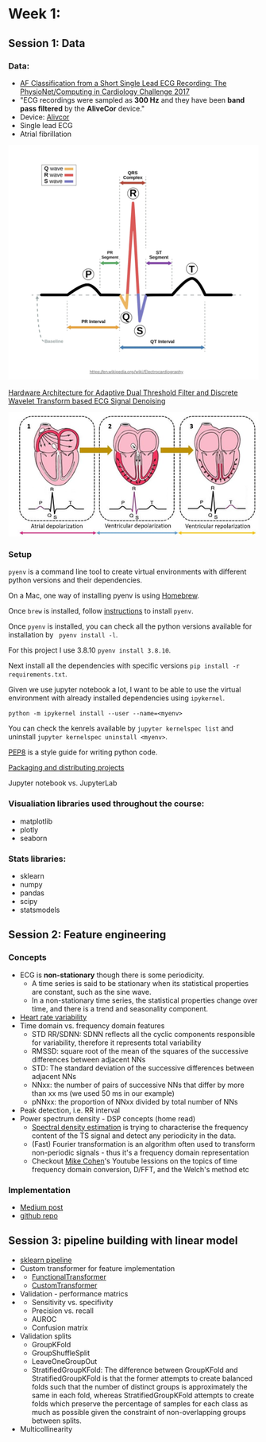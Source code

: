 
# Week 1: 

## Session 1: Data 

### Data: 
- [AF Classification from a Short Single Lead ECG Recording: The PhysioNet/Computing in Cardiology Challenge 2017](https://physionet.org/content/challenge-2017/1.0.0/)
- "ECG recordings were sampled as **300 Hz** and they have been **band pass filtered** by the **AliveCor** device."
- Device: [Alivcor](https://store.alivecor.co.uk/?gad_source=1&gclid=CjwKCAiArLyuBhA7EiwA-qo80HxOCro93qMFtW_DABH98VWJKY10lusHDQhqD_wbNP6uivWjwkjNoRoC91gQAvD_BwE)
- Single lead ECG 
- Atrial fibrillation 

![ECG](../images/QRS.jpg)

[Hardware Architecture for Adaptive Dual Threshold Filter and Discrete Wavelet Transform based ECG Signal Denoising](https://www.researchgate.net/publication/356826618_Hardware_Architecture_for_Adaptive_Dual_Threshold_Filter_and_Discrete_Wavelet_Transform_based_ECG_Signal_Denoising)

![Depolarization_replolarization](../images/Successive-Stages-of-Depolarization-repolarization-of-the-Heart-Resulting-Different-Waves.png)


### Setup 

`pyenv` is a command line tool to create virtual environments with different python versions and their dependencies. 

On a Mac, one way of installing pyenv is using [Homebrew](https://brew.sh/).

Once `brew` is installed, follow [instructions](https://github.com/pyenv/pyenv-virtualenv) to install `pyenv`. 

Once `pyenv` is installed, you can check all the python versions available for installation by ` pyenv install -l`. 

For this project I use 3.8.10  `pyenv install 3.8.10`.

Next install all the dependencies with specific versions `pip install -r requirements.txt`. 

Given we use jupyter notebook a lot, I want to be able to use the virtual environment 
with already installed dependencies using `ipykernel`.

```commandline
python -m ipykernel install --user --name=<myenv>
```

You can check the kenrels available by `jupyter kernelspec list` 
and uninstall `jupyter kernelspec uninstall <myenv>`. 
 
[PEP8](https://peps.python.org/pep-0008/) is a style guide for writing python code. 

[Packaging and distributing projects](https://packaging.python.org/en/latest/guides/distributing-packages-using-setuptools/)

Jupyter notebook vs. JupyterLab 


### Visualiation libraries used throughout the course: 
- matplotlib 
- plotly
- seaborn 

### Stats libraries:
- sklearn 
- numpy
- pandas
- scipy
- statsmodels

## Session 2: Feature engineering 

### Concepts
- ECG is **non-stationary** though there is some periodicity. 
  - A time series is said to be stationary when its statistical properties are constant, such as the sine wave. 
  - In a non-stationary time series, the statistical properties change over time, and there is a trend and seasonality component.
- [Heart rate variability](https://www.kubios.com/hrv-analysis-methods/)
- Time domain vs. frequency domain features
  - STD RR/SDNN: SDNN reflects all the cyclic components responsible for variability, therefore it represents total variability 
  - RMSSD: square root of the mean of the squares of the successive differences between adjacent NNs 
  - STD: The standard deviation of the successive differences between adjacent NNs 
  - NNxx: the number of pairs of successive NNs that differ by more than xx ms (we used 50 ms in our example)
  - pNNxx: the proportion of NNxx divided by total number of NNs
- Peak detection, i.e. RR interval
- Power spectrum density - DSP concepts (home read)
  - [Spectral density estimation](https://en.wikipedia.org/wiki/Spectral_density_estimation#) is trying to characterise the frequency content of the TS signal and detect any periodicity in the data. 
  - (Fast) Fourier transformation is an algorithm often used to transform non-periodic signals - thus it's a frequency domain representation
  - Checkout [Mike Cohen](https://www.youtube.com/@mikexcohen1)'s Youtube lessions on the topics of time frequency domain conversion, D/FFT, and the Welch's method etc 

### Implementation 
- [Medium post](https://bartek-kulas.medium.com/working-with-ecg-heart-rate-data-on-python-7a45fa880d48)
- [github repo](https://github.com/kulasbart/ECG-processing_HRV/blob/master/HRV_ECG_analysis.ipynb)

## Session 3: pipeline building with linear model 
- [sklearn pipeline](https://scikit-learn.org/stable/modules/generated/sklearn.pipeline.Pipeline.html)
- Custom transformer for feature implementation
- - [FunctionalTransformer](https://scikit-learn.org/stable/modules/generated/sklearn.preprocessing.FunctionTransformer.html)
  - [CustomTransformer](https://www.andrewvillazon.com/custom-scikit-learn-transformers/)
- Validation - performance matrics
- - Sensitivity vs. specifivity
  - Precision vs. recall
  - AUROC
  - Confusion matrix
- Validation splits 
  - GroupKFold
  - GroupShuffleSplit
  - LeaveOneGroupOut
  - StratifiedGroupKFold: The difference between GroupKFold and StratifiedGroupKFold is that the former attempts to create balanced folds such that the number of distinct groups is approximately the same in each fold, whereas StratifiedGroupKFold attempts to create folds which preserve the percentage of samples for each class as much as possible given the constraint of non-overlapping groups between splits.
- Multicollinearity 


    

